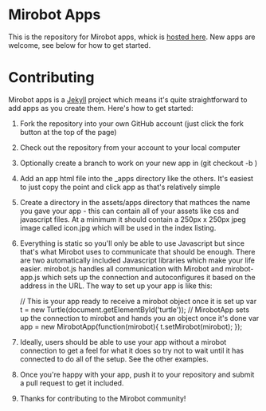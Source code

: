 Mirobot Apps
============

This is the repository for Mirobot apps, whick is [hosted here](http://apps.mirobot.io). New apps are welcome, see below for how to get started.

Contributing
============

Mirobot apps is a [Jekyll](http://jekyllrb.com/) project which means it's quite straightforward to add apps as you create them. Here's how to get started:

1. Fork the repository into your own GitHub account (just click the fork button at the top of the page)

2. Check out the repository from your account to your local computer

3. Optionally create a branch to work on your new app in (git checkout -b <your-branch-name>)

4. Add an app html file into the _apps directory like the others. It's easiest to just copy the point and click app as that's relatively simple

5. Create a directory in the assets/apps directory that mathces the name you gave your app - this can contain all of your assets like css and javascript files. At a minimum it should contain a 250px x 250px jpeg image called icon.jpg which will be used in the index listing.

6. Everything is static so you'll only be able to use Javascript but since that's what Mirobot uses to communicate that should be enough. There are two automatically included Javascript libraries which make your life easier. mirobot.js handles all communication with Mirobot and mirobot-app.js which sets up the connection and autoconfigures it based on the address in the URL. The way to set up your app is like this:
    
    // This is your app ready to receive a mirobot object once it is set up
    var t = new Turtle(document.getElementById('turtle'));
    // MirobotApp sets up the connection to mirobot and hands you an object once it's done
    var app  = new MirobotApp(function(mirobot){
      t.setMirobot(mirobot);
    });

7. Ideally, users should be able to use your app without a mirobot connection to get a feel for what it does so try not to wait until it has connected to do all of the setup. See the other examples.

8. Once you're happy with your app, push it to your repository and submit a pull request to get it included.

9. Thanks for contributing to the Mirobot community!